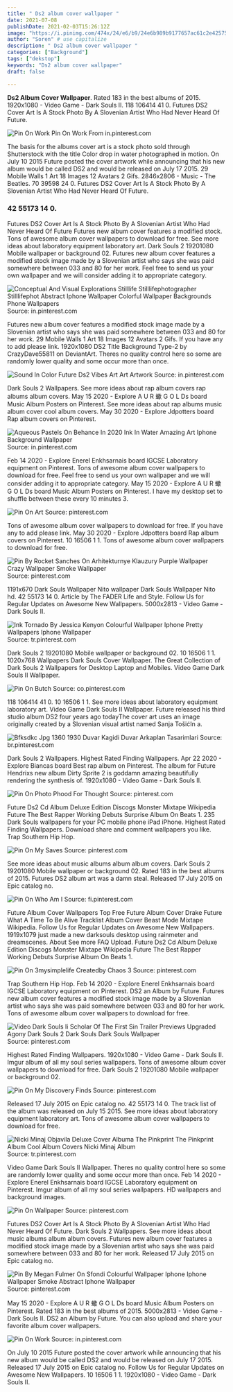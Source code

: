 ```yaml
---
title: " Ds2 album cover wallpaper "
date: 2021-07-08
publishDate: 2021-02-03T15:26:12Z
image: "https://i.pinimg.com/474x/24/e6/b9/24e6b989b9177657ac61c2e42575185e.jpg"
author: "Soren" # use capitalize
description: " Ds2 album cover wallpaper "
categories: ["Background"]
tags: ["dekstop"]
keywords: "Ds2 album cover wallpaper"
draft: false

---
```



**Ds2 Album Cover Wallpaper**. Rated 183 in the best albums of 2015. 1920x1080 - Video Game - Dark Souls II. 118 106414 41 0. Futures DS2 Cover Art Is A Stock Photo By A Slovenian Artist Who Had Never Heard Of Future.

![Pin On Work](https://i.pinimg.com/474x/24/e6/b9/24e6b989b9177657ac61c2e42575185e.jpg "Pin On Work")
Pin On Work From in.pinterest.com


The basis for the albums cover art is a stock photo sold through Shutterstock with the title Color drop in water photographed in motion. On July 10 2015 Future posted the cover artwork while announcing that his new album would be called DS2 and would be released on July 17 2015. 29 Mobile Walls 1 Art 18 Images 12 Avatars 2 Gifs. 2846x2806 - Music - The Beatles. 70 39598 24 0. Futures DS2 Cover Art Is A Stock Photo By A Slovenian Artist Who Had Never Heard Of Future.

### 42 55173 14 0.

Futures DS2 Cover Art Is A Stock Photo By A Slovenian Artist Who Had Never Heard Of Future Futures new album cover features a modified stock. Tons of awesome album cover wallpapers to download for free. See more ideas about laboratory equipment laboratory art. Dark Souls 2 19201080 Mobile wallpaper or background 02. Futures new album cover features a modified stock image made by a Slovenian artist who says she was paid somewhere between 033 and 80 for her work. Feel free to send us your own wallpaper and we will consider adding it to appropriate category.


![Conceptual And Visual Explorations Stilllife Stilllifephotographer Stilllifephot Abstract Iphone Wallpaper Colorful Wallpaper Backgrounds Phone Wallpapers](https://i.pinimg.com/originals/42/a4/93/42a493f938d567641a30cc7c94e6024d.jpg "Conceptual And Visual Explorations Stilllife Stilllifephotographer Stilllifephot Abstract Iphone Wallpaper Colorful Wallpaper Backgrounds Phone Wallpapers")
Source: in.pinterest.com

Futures new album cover features a modified stock image made by a Slovenian artist who says she was paid somewhere between 033 and 80 for her work. 29 Mobile Walls 1 Art 18 Images 12 Avatars 2 Gifs. If you have any to add please link. 1920x1080 DS2 Title Background Type-2 by CrazyDave55811 on DeviantArt. Theres no quality control here so some are randomly lower quality and some occur more than once.

![Sound In Color Future Ds2 Vibes Art Art Artwork](https://i.pinimg.com/originals/37/57/77/375777c2d71b791e0f446f989124d52b.jpg "Sound In Color Future Ds2 Vibes Art Art Artwork")
Source: in.pinterest.com

Dark Souls 2 Wallpapers. See more ideas about rap album covers rap albums album covers. May 15 2020 - Explore A U R 蠍 G O L Ds board Music Album Posters on Pinterest. See more ideas about rap albums music album cover cool album covers. May 30 2020 - Explore Jdpotters board Rap album covers on Pinterest.

![Aqueous Pastels On Behance In 2020 Ink In Water Amazing Art Iphone Background Wallpaper](https://i.pinimg.com/736x/7e/ee/db/7eeedb98191b0ffa1331ad065931b6b5.jpg "Aqueous Pastels On Behance In 2020 Ink In Water Amazing Art Iphone Background Wallpaper")
Source: in.pinterest.com

Feb 14 2020 - Explore Enerel Enkhsarnais board IGCSE Laboratory equipment on Pinterest. Tons of awesome album cover wallpapers to download for free. Feel free to send us your own wallpaper and we will consider adding it to appropriate category. May 15 2020 - Explore A U R 蠍 G O L Ds board Music Album Posters on Pinterest. I have my desktop set to shuffle between these every 10 minutes 3.

![Pin On Art](https://i.pinimg.com/originals/86/1f/7f/861f7f717ca611a833db12e85b23210c.jpg "Pin On Art")
Source: pinterest.com

Tons of awesome album cover wallpapers to download for free. If you have any to add please link. May 30 2020 - Explore Jdpotters board Rap album covers on Pinterest. 10 16506 1 1. Tons of awesome album cover wallpapers to download for free.

![Pin By Rocket Sanches On Arhitekturnye Klauzury Purple Wallpaper Crazy Wallpaper Smoke Wallpaper](https://i.pinimg.com/originals/a4/2d/9d/a42d9df7f3942d70a17f93c852d00430.png "Pin By Rocket Sanches On Arhitekturnye Klauzury Purple Wallpaper Crazy Wallpaper Smoke Wallpaper")
Source: pinterest.com

1191x670 Dark Souls Wallpaper Nito wallpaper Dark Souls Wallpaper Nito hd. 42 55173 14 0. Article by The FADER Life and Style. Follow Us for Regular Updates on Awesome New Wallpapers. 5000x2813 - Video Game - Dark Souls II.

![Ink Tornado By Jessica Kenyon Colourful Wallpaper Iphone Pretty Wallpapers Iphone Wallpaper](https://i.pinimg.com/originals/6a/16/5e/6a165eb5a5148a7d723b84b22362fa76.jpg "Ink Tornado By Jessica Kenyon Colourful Wallpaper Iphone Pretty Wallpapers Iphone Wallpaper")
Source: tr.pinterest.com

Dark Souls 2 19201080 Mobile wallpaper or background 02. 10 16506 1 1. 1020x768 Wallpapers Dark Souls Cover Wallpaper. The Great Collection of Dark Souls 2 Wallpapers for Desktop Laptop and Mobiles. Video Game Dark Souls II Wallpaper.

![Pin On Butch](https://i.pinimg.com/originals/8c/87/ac/8c87ac953916f43628e74b55fc69e5a8.png "Pin On Butch")
Source: co.pinterest.com

118 106414 41 0. 10 16506 1 1. See more ideas about laboratory equipment laboratory art. Video Game Dark Souls II Wallpaper. Future released his third studio album DS2 four years ago todayThe cover art uses an image originally created by a Slovenian visual artist named Sanja TošićIn a.

![Bfksdkc Jpg 1360 1930 Duvar Kagidi Duvar Arkaplan Tasarimlari](https://i.pinimg.com/originals/17/5b/db/175bdb3e56799b3d90161a9a071e0a6f.jpg "Bfksdkc Jpg 1360 1930 Duvar Kagidi Duvar Arkaplan Tasarimlari")
Source: br.pinterest.com

Dark Souls 2 Wallpapers. Highest Rated Finding Wallpapers. Apr 22 2020 - Explore Biancas board Best rap album on Pinterest. The album for Future Hendrixs new album Dirty Sprite 2 is goddamn amazing beautifully rendering the synthesis of. 1920x1080 - Video Game - Dark Souls II.

![Pin On Photo Phood For Thought](https://i.pinimg.com/originals/be/e9/65/bee9652bd58f2f4dbc1946f3a8074461.jpg "Pin On Photo Phood For Thought")
Source: pinterest.com

Future Ds2 Cd Album Deluxe Edition Discogs Monster Mixtape Wikipedia Future The Best Rapper Working Debuts Surprise Album On Beats 1. 235 Dark Souls wallpapers for your PC mobile phone iPad iPhone. Highest Rated Finding Wallpapers. Download share and comment wallpapers you like. Trap Southern Hip Hop.

![Pin On My Saves](https://i.pinimg.com/originals/c9/da/8b/c9da8bced3831248804494dc9f8c9ae0.jpg "Pin On My Saves")
Source: pinterest.com

See more ideas about music albums album album covers. Dark Souls 2 19201080 Mobile wallpaper or background 02. Rated 183 in the best albums of 2015. Futures DS2 album art was a damn steal. Released 17 July 2015 on Epic catalog no.

![Pin On Who Am I](https://i.pinimg.com/originals/26/e7/52/26e75284826e76e6a7ffa269335ad203.jpg "Pin On Who Am I")
Source: fi.pinterest.com

Future Album Cover Wallpapers Top Free Future Album Cover Drake Future What A Time To Be Alive Tracklist Album Cover Beast Mode Mixtape Wikipedia. Follow Us for Regular Updates on Awesome New Wallpapers. 1919x1079 just made a new darksouls desktop using rainmeter and dreamscenes. About See more FAQ Upload. Future Ds2 Cd Album Deluxe Edition Discogs Monster Mixtape Wikipedia Future The Best Rapper Working Debuts Surprise Album On Beats 1.

![Pin On 3mysimplelife Createdby Chaos 3](https://i.pinimg.com/474x/0e/27/85/0e27851db3b6147dadba1f4660ec1c25.jpg "Pin On 3mysimplelife Createdby Chaos 3")
Source: pinterest.com

Trap Southern Hip Hop. Feb 14 2020 - Explore Enerel Enkhsarnais board IGCSE Laboratory equipment on Pinterest. DS2 an Album by Future. Futures new album cover features a modified stock image made by a Slovenian artist who says she was paid somewhere between 033 and 80 for her work. Tons of awesome album cover wallpapers to download for free.

![Video Dark Souls Ii Scholar Of The First Sin Trailer Previews Upgraded Agony Dark Souls 2 Dark Souls Dark Souls Wallpaper](https://i.pinimg.com/originals/7c/e9/5c/7ce95c2845bec8cdf7e6a2d7e8465837.jpg "Video Dark Souls Ii Scholar Of The First Sin Trailer Previews Upgraded Agony Dark Souls 2 Dark Souls Dark Souls Wallpaper")
Source: pinterest.com

Highest Rated Finding Wallpapers. 1920x1080 - Video Game - Dark Souls II. Imgur album of all my soul series wallpapers. Tons of awesome album cover wallpapers to download for free. Dark Souls 2 19201080 Mobile wallpaper or background 02.

![Pin On My Discovery Finds](https://i.pinimg.com/originals/bb/fe/6e/bbfe6e2c7041ee7cd4241099068d5c52.jpg "Pin On My Discovery Finds")
Source: pinterest.com

Released 17 July 2015 on Epic catalog no. 42 55173 14 0. The track list of the album was released on July 15 2015. See more ideas about laboratory equipment laboratory art. Tons of awesome album cover wallpapers to download for free.

![Nicki Minaj Objavila Deluxe Cover Albuma The Pinkprint The Pinkprint Album Cool Album Covers Nicki Minaj Album](https://i.pinimg.com/originals/2f/c5/15/2fc5153f46ba8d559114bd99ee8df45c.jpg "Nicki Minaj Objavila Deluxe Cover Albuma The Pinkprint The Pinkprint Album Cool Album Covers Nicki Minaj Album")
Source: tr.pinterest.com

Video Game Dark Souls II Wallpaper. Theres no quality control here so some are randomly lower quality and some occur more than once. Feb 14 2020 - Explore Enerel Enkhsarnais board IGCSE Laboratory equipment on Pinterest. Imgur album of all my soul series wallpapers. HD wallpapers and background images.

![Pin On Wallpaper](https://i.pinimg.com/originals/fc/fb/fc/fcfbfc06c1f702d0637e0bc1ef5f5b48.jpg "Pin On Wallpaper")
Source: pinterest.com

Futures DS2 Cover Art Is A Stock Photo By A Slovenian Artist Who Had Never Heard Of Future. Dark Souls 2 Wallpapers. See more ideas about music albums album album covers. Futures new album cover features a modified stock image made by a Slovenian artist who says she was paid somewhere between 033 and 80 for her work. Released 17 July 2015 on Epic catalog no.

![Pin By Megan Fulmer On Sfondi Colourful Wallpaper Iphone Iphone Wallpaper Smoke Abstract Iphone Wallpaper](https://i.pinimg.com/originals/e1/ab/dd/e1abdd6c1cf46fdd6a1d56e266f5681f.jpg "Pin By Megan Fulmer On Sfondi Colourful Wallpaper Iphone Iphone Wallpaper Smoke Abstract Iphone Wallpaper")
Source: pinterest.com

May 15 2020 - Explore A U R 蠍 G O L Ds board Music Album Posters on Pinterest. Rated 183 in the best albums of 2015. 5000x2813 - Video Game - Dark Souls II. DS2 an Album by Future. You can also upload and share your favorite album cover wallpapers.

![Pin On Work](https://i.pinimg.com/474x/24/e6/b9/24e6b989b9177657ac61c2e42575185e.jpg "Pin On Work")
Source: in.pinterest.com

On July 10 2015 Future posted the cover artwork while announcing that his new album would be called DS2 and would be released on July 17 2015. Released 17 July 2015 on Epic catalog no. Follow Us for Regular Updates on Awesome New Wallpapers. 10 16506 1 1. 1920x1080 - Video Game - Dark Souls II.

